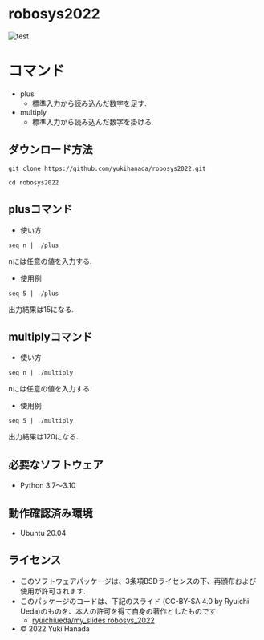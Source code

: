 # robosys2022
![test](https://github.com/yukihanada/robosys2022/actions/workflows/test.yml/badge.svg)
# コマンド
* plus
  * 標準入力から読み込んだ数字を足す.
* multiply
  * 標準入力から読み込んだ数字を掛ける.

## ダウンロード方法
```
git clone https://github.com/yukihanada/robosys2022.git
```
```
cd robosys2022
```

## plusコマンド
* 使い方
```
seq n | ./plus
```
nには任意の値を入力する.

* 使用例
```
seq 5 | ./plus
```
出力結果は15になる.

## multiplyコマンド
* 使い方
```
seq n | ./multiply
```
nには任意の値を入力する.

* 使用例
```
seq 5 | ./multiply
```
出力結果は120になる.

## 必要なソフトウェア
* Python 3.7～3.10

## 動作確認済み環境
* Ubuntu 20.04

## ライセンス
* このソフトウェアパッケージは、3条項BSDライセンスの下、再頒布および使用が許可されます.
* このパッケージのコードは、下記のスライド (CC-BY-SA 4.0 by Ryuichi Ueda)のものを、本人の許可を得て自身の著作としたものです.
  * [ryuichiueda/my_slides robosys_2022](https://github.com/ryuichiueda/my_slides/tree/master/robosys_2022)
* © 2022 Yuki Hanada
